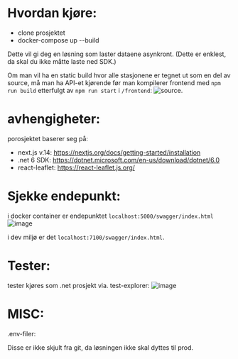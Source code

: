 

# Hvordan kjøre:
- clone prosjektet
- docker-compose up --build

Dette vil gi deg en løsning som laster dataene asynkront. (Dette er enklest, da skal du ikke måtte laste ned SDK.)

Om man vil ha en static build hvor alle stasjonene er tegnet ut som en del av source,
må man ha API-et kjørende før man kompilerer frontend med `npm run build` etterfulgt av `npm run start` i `/frontend`:
![source](https://github.com/KongKvistad/OscarRomeo/assets/42936783/ff8741c4-7807-4ea2-a1e3-c1036fb4c97f).


# avhengigheter: 

porosjektet baserer seg på:
- next.js v.14: https://nextjs.org/docs/getting-started/installation
- .net 6 SDK: https://dotnet.microsoft.com/en-us/download/dotnet/6.0
- react-leaflet: https://react-leaflet.js.org/

# Sjekke endepunkt:
i docker container er endepunktet `localhost:5000/swagger/index.html`
![image](https://github.com/KongKvistad/OscarRomeo/assets/42936783/459977e2-e981-42fa-85c0-1a3b8c50f758)


i dev miljø er det `localhost:7100/swagger/index.html`. 


# Tester:
tester kjøres som .net prosjekt via. test-explorer:
![image](https://github.com/KongKvistad/OscarRomeo/assets/42936783/5e576650-98c0-4c01-bc7e-513722d72f44)


# MISC:
.env-filer:

Disse er ikke skjult fra git,
da løsningen ikke skal dyttes til prod.
